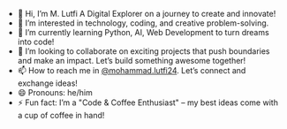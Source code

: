 - 👋 Hi, I’m M. Lutfi A Digital Explorer on a journey to create and innovate!
- 👀 I’m interested in technology, coding, and creative problem-solving.
- 🌱 I’m currently learning Python, AI, Web Development to turn dreams into code!
- 💞️ I’m looking to collaborate on exciting projects that push boundaries and make an impact. Let’s build something awesome together!
- 📫 How to reach me in [@mohammad.lutfi24](https://www.instagram.com/mohammad.lutfi24?igsh=MWV1YTJycW1pN2t6MA==). Let’s connect and exchange ideas!
- 😄 Pronouns: he/him
- ⚡ Fun fact: I’m a "Code & Coffee Enthusiast" – my best ideas come with a cup of coffee in hand!


<!---
Fhiieee/Fhiieee is a ✨ special ✨ repository because its `README.md` (this file) appears on your GitHub profile.
You can click the Preview link to take a look at your changes.
--->
